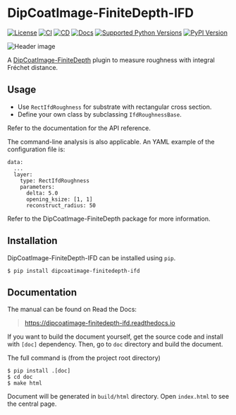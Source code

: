 # DipCoatImage-FiniteDepth-IFD

[![License](https://img.shields.io/github/license/dipcoat-image/finitedepth-ifd)](https://github.com/dipcoat-image/finitedepth-ifd/blob/master/LICENSE)
[![CI](https://github.com/dipcoat-image/finitedepth-ifd/actions/workflows/ci.yml/badge.svg)](https://github.com/dipcoat-image/finitedepth-ifd/actions/workflows/ci.yml)
[![CD](https://github.com/dipcoat-image/finitedepth-ifd/actions/workflows/cd.yml/badge.svg)](https://github.com/dipcoat-image/finitedepth-ifd/actions/workflows/cd.yml)
[![Docs](https://readthedocs.org/projects/dipcoatimage-finitedepth-ifd/badge/?version=latest)](https://dipcoatimage-finitedepth-ifd.readthedocs.io/en/latest/?badge=latest)
[![Supported Python Versions](https://img.shields.io/pypi/pyversions/dipcoatimage-finitedepth-ifd.svg)](https://pypi.python.org/pypi/dipcoatimage-finitedepth-ifd/)
[![PyPI Version](https://img.shields.io/pypi/v/dipcoatimage-finitedepth-ifd.svg)](https://pypi.python.org/pypi/dipcoatimage-finitedepth-ifd/)

![Header image](https://dipcoatimage-finitedepth-ifd.readthedocs.io/en/latest/_images/plot-header.png)

A [DipCoatImage-FiniteDepth](https://pypi.org/project/dipcoatimage-finitedepth/) plugin to measure roughness with integral Fréchet distance.

## Usage

- Use `RectIfdRoughness` for substrate with rectangular cross section.
- Define your own class by subclassing `IfdRoughnessBase`.

Refer to the documentation for the API reference.

The command-line analysis is also applicable. An YAML example of the configuration file is:

```
data:
  ...
  layer:
    type: RectIfdRoughness
    parameters:
      delta: 5.0
      opening_ksize: [1, 1]
      reconstruct_radius: 50
```

Refer to the DipCoatImage-FiniteDepth package for more information.

## Installation

DipCoatImage-FiniteDepth-IFD can be installed using `pip`.

```
$ pip install dipcoatimage-finitedepth-ifd
```

## Documentation

The manual can be found on Read the Docs:

> https://dipcoatimage-finitedepth-ifd.readthedocs.io

If you want to build the document yourself, get the source code and install with `[doc]` dependency. Then, go to `doc` directory and build the document.

The full command is (from the project root directory)

```
$ pip install .[doc]
$ cd doc
$ make html
```

Document will be generated in `build/html` directory. Open `index.html` to see the central page.
